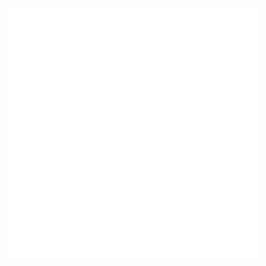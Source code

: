 <div align="center">
    <img src="./assets/generated/language-bar.svg" width="400" height="400" alt="language-bar">
</div>
